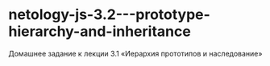 # netology-js-3.2---prototype-hierarchy-and-inheritance
Домашнее задание к лекции 3.1 «Иерархия прототипов и наследование»
